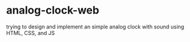 # analog-clock-web
trying to design and implement an simple analog clock with sound using HTML, CSS, and JS
